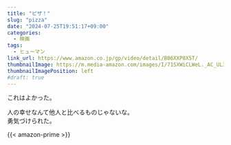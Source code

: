 ```yaml
---
title: "ピザ！"
slug: "pizza"
date: "2024-07-25T19:51:17+09:00"
categories:
  - 映画
tags:
  - ヒューマン
link_url: https://www.amazon.co.jp/gp/video/detail/B06XXP8X5T/
thumbnailImage: https://m.media-amazon.com/images/I/71SXWiCLWeL._AC_UL320_.jpg
thumbnailImagePosition: left
#draft: true
---
```

これはよかった。
<!--more-->
人の幸せなんて他人と比べるものじゃないな。  
勇気づけられた。

{{< amazon-prime >}}
